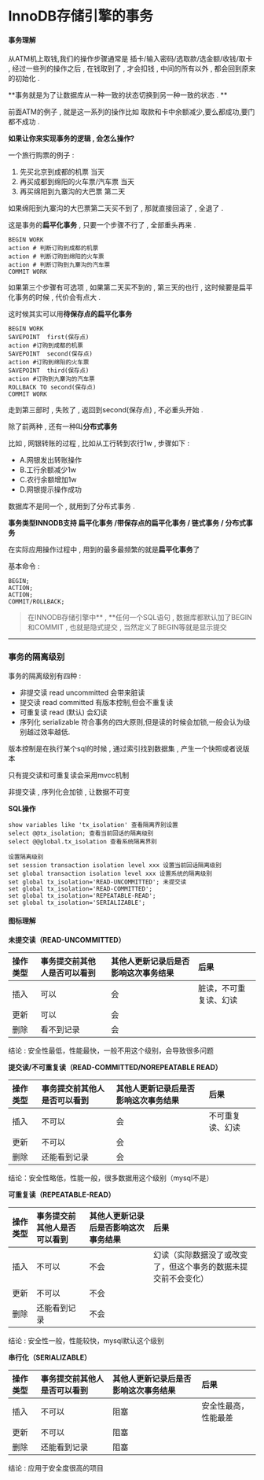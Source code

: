 # InnoDB存储引擎的事务

#### 事务理解

从ATM机上取钱,我们的操作步骤通常是 插卡/输入密码/选取款/选金额/收钱/取卡 , 经过一些列的操作之后 , 在钱取到了 , 才会扣钱 , 中间的所有以外 , 都会回到原来的初始化 .

**事务就是为了让数据库从一种一致的状态切换到另一种一致的状态 . **

前面ATM的例子 , 就是这一系列的操作比如 取款和卡中余额减少,要么都成功,要门都不成功 .

**如果让你来实现事务的逻辑 , 会怎么操作?**

一个旅行购票的例子 :

1. 先买北京到成都的机票 当天
2. 再买成都到绵阳的火车票/汽车票 当天
3. 再买绵阳到九寨沟的大巴票 第二天

如果绵阳到九寨沟的大巴票第二天买不到了 , 那就直接回滚了 , 全退了 .

这是事务的**扁平化事务** , 只要一个步骤不行了 , 全部重头再来 .

```
BEGIN WORK
action # 判断订购到成都的机票
action # 判断订购到绵阳的火车票
action # 判断订购到九寨沟的汽车票
COMMIT WORK
```

如果第三个步骤有可选项 , 如果第二天买不到的 , 第三天的也行 , 这时候要是扁平化事务的时候 , 代价会有点大 .

这时候其实可以用**待保存点的扁平化事务**

```
BEGIN WORK
SAVEPOINT  first(保存点)
action #订购到成都的机票
SAVEPOINT  second(保存点)
action #订购到绵阳的火车票
SAVEPOINT  third(保存点)
action #订购到九寨沟的汽车票
ROLLBACK TO second(保存点)
COMMIT WORK
```

走到第三部时 , 失败了 , 返回到second\(保存点\) , 不必重头开始 .

除了前两种 , 还有一种叫**分布式事务**

比如 , 网银转账的过程 , 比如从工行转到农行1w , 步骤如下 :

* A.网银发出转账操作
* B.工行余额减少1w
* C.农行余额增加1w
* D.网银提示操作成功

数据库不是同一个 , 就用到了分布式事务 .

**事务类型INNODB支持 扁平化事务 /带保存点的扁平化事务 / 链式事务 / 分布式事务**

在实际应用操作过程中 , 用到的最多最频繁的就是**扁平化事务**了

基本命令 :

```
BEGIN;
ACTION;
ACTION;
COMMIT/ROLLBACK;
```

> 在INNODB存储引擎中** , **任何一个SQL语句 , 数据库都默认加了BEGIN和COMMIT , 也就是隐式提交 , 当然定义了BEGIN等就是显示提交

---

### 事务的隔离级别

事务的隔离级别有四种 :

* 非提交读 read uncommitted 会带来脏读 
* 提交读     read committed  有版本控制,但会不重复读
* 可重复读 read \(默认\) 会幻读
* 序列化     serializable 符合事务的四大原则,但是读的时候会加锁,一般会认为级别越过效率越低.

版本控制是在执行某个sql的时候 , 通过索引找到数据集 , 产生一个快照或者说版本

只有提交读和可重复读会采用mvcc机制

非提交读 , 序列化会加锁 , 让数据不可变

**SQL操作**

```
show variables like 'tx_isolation' 查看隔离界别设置
select @@tx_isolation; 查看当前回话的隔离级别
select @@global.tx_isolation 查看系统隔离界别

设置隔离级别
set session transaction isolation level xxx 设置当前回话隔离级别
set global transaction isolation level xxx 设置系统的隔离级别
set global tx_isolation='READ-UNCOMMITTED'; 未提交读
set global tx_isolation='READ-COMMITTED';  
set global tx_isolation='REPEATABLE-READ';
set global tx_isolation='SERIALIZABLE';
```

#### **图标理解**

**未提交读（READ-UNCOMMITTED）**

| 操作类型 | 事务提交前其他人是否可以看到 | 其他人更新记录后是否影响这次事务结果 | 后果 |
| :--- | :--- | :--- | :--- |
| 插入 | 可以 | 会 | 脏读，不可重复读、幻读 |
| 更新 | 可以 | 会 |  |
| 删除 | 看不到记录 | 会 |  |

结论 : 安全性最低，性能最快，一般不用这个级别，会导致很多问题

**提交读/不可重复读（READ-COMMITTED/NOREPEATABLE READ）**

| 操作类型 | 事务提交前其他人是否可以看到 | 其他人更新记录后是否影响这次事务结果 | 后果 |
| :--- | :--- | :--- | :--- |
| 插入 | 不可以 | 会 | 不可重复读、幻读 |
| 更新 | 不可以 | 会 |  |
| 删除 | 还能看到记录 | 会 |  |

结论：安全性略低，性能一般，很多数据用这个级别（mysql不是）

**可重复读（REPEATABLE-READ）**

| 操作类型 | 事务提交前其他人是否可以看到 | 其他人更新记录后是否影响这次事务结果 | 后果 |
| :--- | :--- | :--- | :--- |
| 插入 | 不可以 | 不会 | 幻读（实际数据没了或改变了，但这个事务的数据未提交前不会变化） |
| 更新 | 不可以 | 不会 |  |
| 删除 | 还能看到记录 | 不会 |  |

结论 : 安全性一般，性能较快，mysql默认这个级别

**串行化（SERIALIZABLE）**

| 操作类型 | 事务提交前其他人是否可以看到 | 其他人更新记录后是否影响这次事务结果 | 后果 |
| :--- | :--- | :--- | :--- |
| 插入 | 不可以 | 阻塞 | 安全性最高，性能最差 |
| 更新 | 不可以 | 阻塞 |  |
| 删除 | 还能看到记录 | 阻塞 |  |

结论 : 应用于安全度很高的项目

